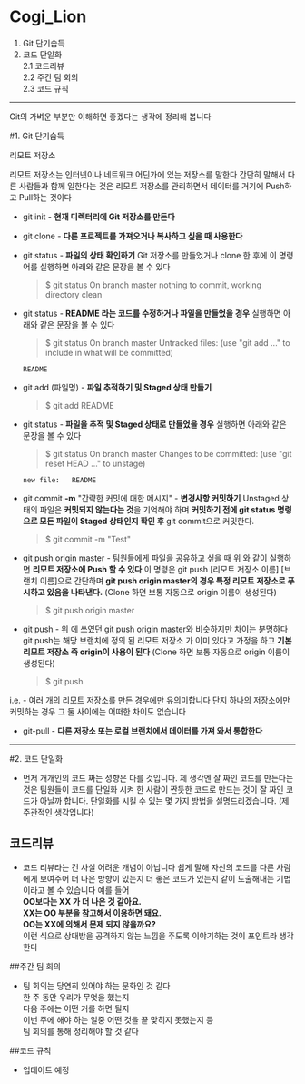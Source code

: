 # Cogi_Lion
1. Git 단기습득
2. 코드 단일화<br>
2.1 코드리뷰<br>
2.2 주간 팀 회의<br>
2.3 코드 규칙
---
Git의 가벼운 부분만 이해하면 좋겠다는 생각에 정리해 봅니다

#1. Git 단기습득

리모트 저장소

리모트 저장소는 인터넷이나 네트워크 어딘가에 있는 저장소를 말한다 간단히 말해서 다른 사람들과 함께 일한다는 것은 리모트 저장소를 관리하면서 데이터를 거기에 Push하고 Pull하는 것이다

- git init - **현재 디렉터리에 Git 저장소를 만든다**

- git clone - **다른 프로젝트를 가져오거나 복사하고 싶을 때 사용한다**

- git status - **파일의 상태 확인하기** Git 저장소를 만들었거나 clone 한 후에 이 명령어를 실행하면 아래와 같은 문장을 볼 수 있다

  > $ git status
  On branch master
  nothing to commit, working directory clean

- git status - **README 라는 코드를 수정하거나 파일을 만들었을 경우** 실행하면 아래와 같은 문장을 볼 수 있다

  >$ git status
  On branch master
  Untracked files:
  (use "git add <file>..." to include in what will be committed)

      README

- git add (파일명) - **파일 추적하기 및 Staged 상태 만들기**

  >$ git add README

- git status - **파일을 추적 및 Staged 상태로 만들었을 경우** 실행하면 아래와 같은 문장을 볼 수 있다

  >$ git status
  On branch master
  Changes to be committed:
  (use "git reset HEAD <file>..." to unstage)

      new file:   README

- git commit **-m** "간략한 커밋에 대한 메시지" - **변경사항 커밋하기** Unstaged 상태의 파일은 **커밋되지 않는다는 것**을 기억해야 하며
**커밋하기 전에 git status 명령으로 모든 파일이 Staged 상태인지 확인 후** git commit으로 커밋한다.

  >$ git commit -m "Test"

- git push origin master - 팀원들에게 파일을 공유하고 싶을 때 위 와 같이 실행하면 **리모트 저장소에 Push 할 수 있다** 이 명령은 git push [리모트 저장소 이름] [브랜치 이름]으로 간단하며 **git push origin master의 경우 특정 리모트 저장소로 푸시하고 있음을 나타낸다.**
(Clone 하면 보통 자동으로 origin 이름이 생성된다)

  >$ git push origin master

- git push - 위 에 쓰였던 git push origin master와 비슷하지만 차이는 분명하다 git push는 해당 브랜치에 정의 된 리모트 저장소 가 이미 있다고 가정을 하고 **기본 리모트 저장소 즉 origin이 사용이 된다** (Clone 하면 보통 자동으로 origin 이름이 생성된다)

  >$ git push

i.e. - 여러 개의 리모트 저장소를 만든 경우에만 유의미합니다 단지 하나의 저장소에만 커밋하는 경우 그 둘 사이에는 어떠한 차이도 없습니다

- git-pull - **다른 저장소 또는 로컬 브랜치에서 데이터를 가져 와서 통합한다** 
---
#2. 코드 단일화
- 먼저 개개인의 코드 짜는 성향은 다를 것입니다. 제 생각엔 잘 짜인 코드를 만든다는 것은
팀원들이 코드를 단일화 시켜 한 사람이 짠듯한 코드로 만드는 것이 잘 짜인 코드가 아닐까 합니다.
단일화를 시킬 수 있는 몇 가지 방법을 설명드리겠습니다. (제 주관적인 생각입니다)

## 코드리뷰
- 코드 리뷰라는 건 사실 어려운 개념이 아닙니다 쉽게 말해 자신의 코드를 다른 사람에게 보여주어
더 나은 방향이 있는지 더 좋은 코드가 있는지 같이 도출해내는 기법이라고 볼 수 있습니다 
예를 들어<br>
**OO보다는 XX 가 더 나은 것 같아요.**<br>
**XX는 OO 부분을 참고해서 이용하면 돼요.**<br>
**OO는 XX에 의해서 문제 되지 않을까요?**<br>
이런 식으로 상대방을 공격하지 않는 느낌을 주도록 이야기하는 것이 포인트라 생각한다

##주간 팀 회의

- 팀 회의는 당연히 있어야 하는 문화인 것 같다<br>
한 주 동안 우리가 무엇을 했는지<br>
다음 주에는 어떤 거를 하면 될지<br>
이번 주에 해야 하는 일중 어떤 것을 끝 맞히지 못했는지 등<br>
팀 회의를 통해 정리해야 할 것 같다

##코드 규칙

- 업데이트 예정


